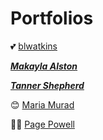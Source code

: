 # Portfolios

💕 [blwatkins](https://blwatkins.github.io/)

***[Makayla Alston](https://makayla-a.github.io/)***


***[Tanner Shepherd](https://tzshepherd.github.io/)***

😊 [Maria Murad](https://mariamuradd.github.io/) 

🏄‍♀️ [Page Powell](https://pagepowell25.github.io/)

